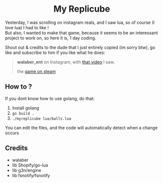 <h1 align=center> My Replicube </h1>

Yesterday, I was scrolling on instagram reals, and I saw lua, so of course (I love lua) I had to like ! <br/>
But also, I wanted to make that game, because it seems to be an interessant project to work on, so here it is, 1 day coding.

Shout out & credits to the dude that I just entirely copied (im sorry btw), go like and subscribe to him if you like what he does:
> **walaber_ent** on Instagram, with [that video](https://www.instagram.com/reel/DHtLGsVJRUK/?igsh=MTlsMTdqZG55M3ZpYg==) I saw.
> 
> the [game on steam](https://store.steampowered.com/app/3401490/Replicube/)

## How to ?
If you dont know how to use golang, do that:
1. Install golang
2. `go build .`
3. `./myreplicube lua/balls.lua`

You can edit the files, and the code will automatically detect when a change occurs

## Credits
- walaber
- lib Shopify/go-lua
- lib g3n/engine
- lib fsnotify/fsnotify
